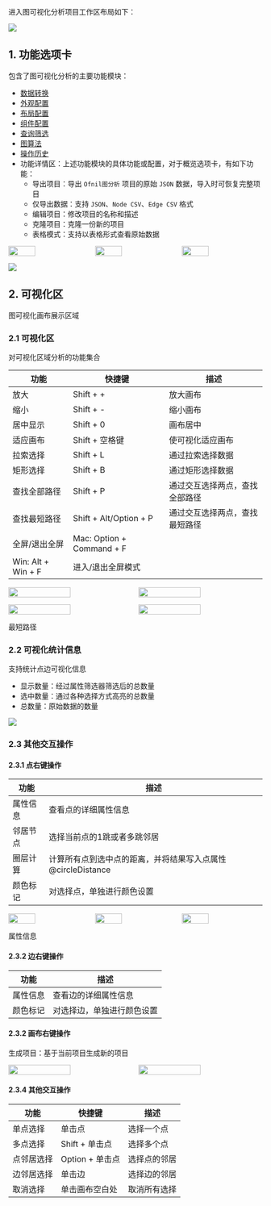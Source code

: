 进入图可视化分析项目工作区布局如下：

![](https://static.kasma.ai/document/202405271600391.png?x-oss-process=style/document)

## 1. 功能选项卡

包含了图可视化分析的主要功能模块：

- [数据转换](./data-transform)
- [外观配置](./appearance)
- [布局配置](./layout)
- [组件配置](./components)
- [查询筛选](./query-filter)
- [图算法](./graph-algorithm)
- [操作历史](./action-history)
- 功能详情区：上述功能模块的具体功能或配置，对于概览选项卡，有如下功能：
    - 导出项目：导出 `Ofnil图分析` 项目的原始 `JSON` 数据，导入时可恢复完整项目
    - 仅导出数据：支持 `JSON`、`Node CSV`、`Edge CSV` 格式
    - 编辑项目：修改项目的名称和描述
    - 克隆项目：克隆一份新的项目
    - 表格模式：支持以表格形式查看原始数据

<p style="display:flex; gap:12px;">
    <img src="https://static.kasma.ai/document/202405271600393.png?x-oss-process=style/document"  style="width:33%;" />
    <img src="https://static.kasma.ai/document/202405271600394.png?x-oss-process=style/document" style="width:33%;" />
    <img src="https://static.kasma.ai/document/202405271600395.png?x-oss-process=style/document" style="width:33%;" />
</p>

![](https://static.kasma.ai/document/202405271600392.png?x-oss-process=style/document)


## 2. 可视化区

图可视化画布展示区域

### 2.1 可视化区

对可视化区域分析的功能集合

| 功能 | 快捷键 | 描述 |
| --- | --- | --- |
| 放大 | Shift + + | 放大画布 |
| 缩小 | Shift + - | 缩小画布 |
| 居中显示 | Shift + 0 | 画布居中 |
| 适应画布 | Shift + 空格键 | 使可视化适应画布 |
| 拉索选择 | Shift + L | 通过拉索选择数据 |
| 矩形选择 | Shift + B | 通过矩形选择数据 |
| 查找全部路径 | Shift + P | 通过交互选择两点，查找全部路径 |
| 查找最短路径 | Shift + Alt/Option + P | 通过交互选择两点，查找最短路径 |
| 全屏/退出全屏 | Mac: Option + Command + F
Win: Alt + Win + F | 进入/退出全屏模式 |

<p style="display:flex; gap:12px;">
    <img src="https://static.kasma.ai/document/202405271600396.png?x-oss-process=style/document"  style="width:50%;" />
    <img src="https://static.kasma.ai/document/202405271600397.png?x-oss-process=style/document" style="width:50%;" />
</p>

<p style="display:flex; gap:12px;">
    <img src="https://static.kasma.ai/document/202405271600404.png?x-oss-process=style/document"  style="width:50%;" />
    <img src="https://static.kasma.ai/document/202405271600405.png?x-oss-process=style/document" style="width:50%;" />
</p>

最短路径

### 2.2 可视化统计信息

支持统计点边可视化信息

- 显示数量：经过属性筛选器筛选后的总数量
- 选中数量：通过各种选择方式高亮的总数量
- 总数量：原始数据的数量

![](https://static.kasma.ai/document/202405271600398.png?x-oss-process=style/document)

### 2.3 其他交互操作

#### 2.3.1 点右键操作

| 功能 | 描述 |
| --- | --- |
| 属性信息 | 查看点的详细属性信息 |
| 邻居节点 | 选择当前点的1跳或者多跳邻居 |
| 圈层计算 | 计算所有点到选中点的距离，并将结果写入点属性@circleDistance |
| 颜色标记 | 对选择点，单独进行颜色设置 |

<p style="display:flex; gap:12px;">
    <img src="https://static.kasma.ai/document/202405271600401.png?x-oss-process=style/document"  style="width:33%;" />
    <img src="https://static.kasma.ai/document/202405271600400.png?x-oss-process=style/document" style="width:33%;" />
    <img src="https://static.kasma.ai/document/202405271600399.png?x-oss-process=style/document" style="width:33%;" />
</p>


属性信息

#### 2.3.2 边右键操作

| 功能 | 描述 |
| --- | --- |
| 属性信息 | 查看边的详细属性信息 |
| 颜色标记 | 对选择边，单独进行颜色设置 |

#### 2.3.2 画布右键操作

生成项目：基于当前项目生成新的项目

<p style="display:flex; gap:12px;">
    <img src="https://static.kasma.ai/document/202405271600402.png?x-oss-process=style/document" style="width:50%;" />
    <img src="https://static.kasma.ai/document/202405271600403.png?x-oss-process=style/document" style="width:50%;" />
</p>


#### 2.3.4 其他交互操作

| 功能 | 快捷键 | 描述 |
| --- | --- | --- |
| 单点选择 | 单击点 | 选择一个点 |
| 多点选择 | Shift + 单击点 | 选择多个点 |
| 点邻居选择 | Option + 单击点 | 选择点的邻居 |
| 边邻居选择 | 单击边 | 选择边的邻居 |
| 取消选择 | 单击画布空白处 | 取消所有选择 |